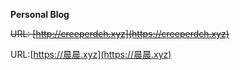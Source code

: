 **Personal Blog**

~~URL: [http://creeperdch.xyz](https://creeperdch.xyz)~~

URL:[https://晨晨.xyz](https://晨晨.xyz)


